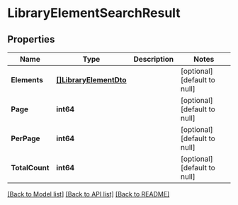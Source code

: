 # LibraryElementSearchResult

## Properties
Name | Type | Description | Notes
------------ | ------------- | ------------- | -------------
**Elements** | [**[]LibraryElementDto**](LibraryElementDTO.md) |  | [optional] [default to null]
**Page** | **int64** |  | [optional] [default to null]
**PerPage** | **int64** |  | [optional] [default to null]
**TotalCount** | **int64** |  | [optional] [default to null]

[[Back to Model list]](../README.md#documentation-for-models) [[Back to API list]](../README.md#documentation-for-api-endpoints) [[Back to README]](../README.md)


